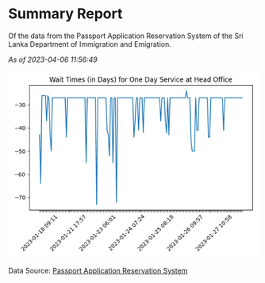 # Summary Report

Of the data from the Passport Application Reservation System of the Sri Lanka Department of Immigration and Emigration.

*As of 2023-04-06 11:56:49*

![Wait Time Chart](summary.wait_time_chart.png)

Data Source: [Passport Application Reservation System](https://eservices.immigration.gov.lk:8443/appointment/pages/reservationApplication.xhtml)